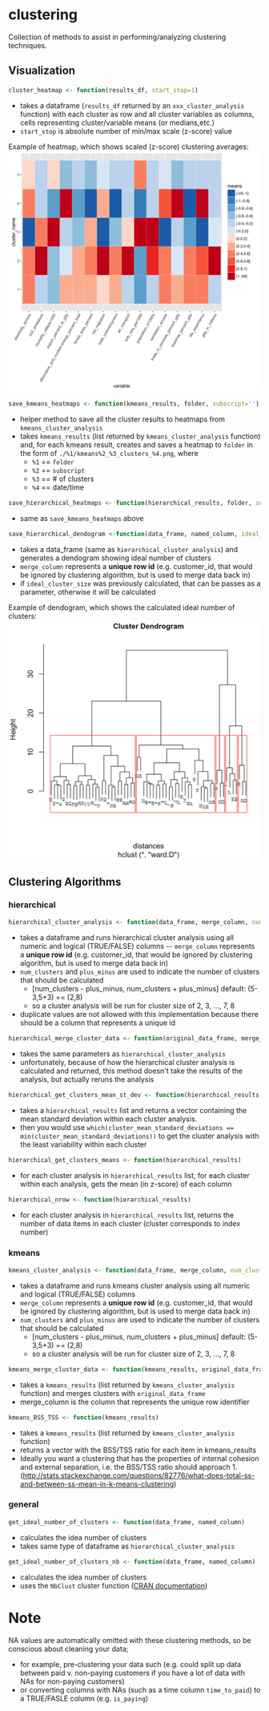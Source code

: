 # clustering
Collection of methods to assist in performing/analyzing clustering techniques.

## Visualization

```R
cluster_heatmap <- function(results_df, start_stop=1)
```
- takes a dataframe (`results_df` returned by an `xxx_cluster_analysis` function) with each cluster as row and all cluster variables as columns, cells representing cluster/variable means (or medians,etc.)
- `start_stop` is absolute number of min/max scale (z-score) value

Example of heatmap, which shows scaled (z-score) clustering averages:
![Heatmaps](../readme/kmeans_5_clusters.png)

```R
save_kmeans_heatmaps <- function(kmeans_results, folder, subscript='')
```
- helper method to save all the cluster results to heatmaps from `kmeans_cluster_analysis`
- takes `kmeans_results` (list returned by `kmeans_cluster_analysis` function) and, for each kmeans result, creates and saves a heatmap to `folder` in the form of `./%1/kmeans%2_%3_clusters_%4.png`, where
  - `%1` == `folder`
  - `%2` == `subscript`
  - `%3` == # of clusters
  - `%4` == date/time

```R
save_hierarchical_heatmaps <- function(hierarchical_results, folder, subscript='')
```
- same as `save_kmeans_heatmaps` above

```R
save_hierarchical_dendogram <-function(data_frame, named_column, ideal_cluster_size=NULL, path='./dendogram.png')
```
- takes a data_frame (same as `hierarchical_cluster_analysis`) and generates a dendogram showing ideal number of clusters
- `merge_column` represents a **unique row id** (e.g. customer_id, that would be ignored by clustering algorithm, but is used to merge data back in)
- if `ideal_cluster_size` was previously calculated, that can be passes as a parameter, otherwise it will be calculated



Example of dendogram, which shows the calculated ideal number of clusters:
![Dendograms](../readme/dendogram.png)

## Clustering Algorithms

### hierarchical

```R
hierarchical_cluster_analysis <- function(data_frame, merge_column, num_clusters=5, plus_minus=3, seed_num=123)
```
- takes a dataframe and runs hierarchical cluster analysis using all numeric and logical (TRUE/FALSE) columns
-- `merge_column` represents a **unique row id** (e.g. customer_id, that would be ignored by clustering algorithm, but is used to merge data back in)
- `num_clusters` and `plus_minus` are used to indicate the number of clusters that should be calculated
    - [num_clusters - plus_minus, num_clusters + plus_minus] default: (5-3,5+3) == (2,8)
    - so a cluster analysis will be run for cluster size of 2, 3, ..., 7, 8
- duplicate values are not allowed with this implementation because there should be a column that represents a unique id

```R
hierarchical_merge_cluster_data <- function(original_data_frame, merge_column, num_clusters=5, plus_minus=3)

```
- takes the same parameters as `hierarchical_cluster_analysis`
- unfortunately, because of how the hierarchical cluster analysis is calculated and returned, this method doesn't take the results of the analysis, but actually reruns the analysis

```R
hierarchical_get_clusters_mean_st_dev <- function(hierarchical_results)
```
- takes a `hierarchical_results` list and returns a vector containing the mean standard deviation within each cluster analysis.
- then you would use `which(cluster_mean_standard_deviations == min(cluster_mean_standard_deviations))` to get the cluster analysis with the least variability within each cluster

```R
hierarchical_get_clusters_means <- function(hierarchical_results)
```
- for each cluster analysis in `hierarchical_results` list, for each cluster within each analysis, gets the mean (in z-score) of each column

```R
hierarchical_nrow <- function(hierarchical_results)
```
- for each cluster analysis in `hierarchical_results` list, returns the number of data items in each cluster (cluster corresponds to index number)

### kmeans

```R
kmeans_cluster_analysis <- function(data_frame, merge_column, num_clusters=5, plus_minus=3, seed_num=123)
```
- takes a dataframe and runs kmeans cluster analysis using all numeric and logical (TRUE/FALSE) columns
- `merge_column` represents a **unique row id** (e.g. customer_id, that would be ignored by clustering algorithm, but is used to merge data back in)
- `num_clusters` and `plus_minus` are used to indicate the number of clusters that should be calculated
    - [num_clusters - plus_minus, num_clusters + plus_minus] default: (5-3,5+3) == (2,8)
    - so a cluster analysis will be run for cluster size of 2, 3, ..., 7, 8

```R
kmeans_merge_cluster_data <- function(kmeans_results, original_data_frame, merge_column, num_clusters=5, plus_minus=3)
```
- takes a `kmeans_results` (list returned by `kmeans_cluster_analysis` function) and merges clusters with `original_data_frame`
- merge_column is the column that represents the unique row identifier

```R
kmeans_BSS_TSS <- function(kmeans_results)
```
- takes a `kmeans_results` (list returned by `kmeans_cluster_analysis` function)
- returns a vector with the BSS/TSS ratio for each item in kmeans_results
- Ideally you want a clustering that has the properties of internal cohesion and external separation, i.e. the BSS/TSS ratio should approach 1. (http://stats.stackexchange.com/questions/82776/what-does-total-ss-and-between-ss-mean-in-k-means-clustering)

### general

```R
get_ideal_number_of_clusters <- function(data_frame, named_column)
```
- calculates the idea number of clusters
- takes same type of dataframe as `hierarchical_cluster_analysis`

```R
get_ideal_number_of_clusters_nb <- function(data_frame, named_column)
```
- calculates the idea number of clusters
- uses the `NbClust` cluster function ([CRAN documentation](https://cran.r-project.org/web/packages/NbClust/NbClust.pdf))


# Note
NA values are automatically omitted with these clustering methods, so be conscious about cleaning your data;
- for example, pre-clustering your data such (e.g. could split up data between paid v. non-paying customers if you have a lot of data with NAs for non-paying customers)
- or converting columns with NAs (such as a time column `time_to_paid`) to a TRUE/FASLE column (e.g. `is_paying`)
